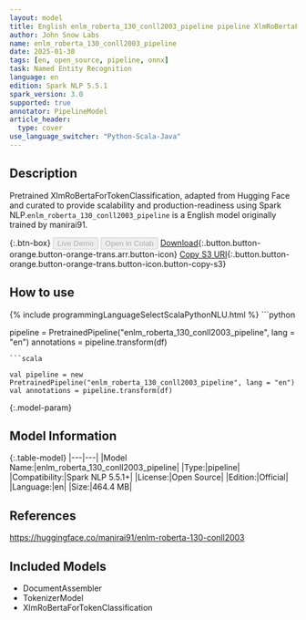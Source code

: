 ```yaml
---
layout: model
title: English enlm_roberta_130_conll2003_pipeline pipeline XlmRoBertaForTokenClassification from manirai91
author: John Snow Labs
name: enlm_roberta_130_conll2003_pipeline
date: 2025-01-30
tags: [en, open_source, pipeline, onnx]
task: Named Entity Recognition
language: en
edition: Spark NLP 5.5.1
spark_version: 3.0
supported: true
annotator: PipelineModel
article_header:
  type: cover
use_language_switcher: "Python-Scala-Java"
---
```


## Description

Pretrained XlmRoBertaForTokenClassification, adapted from Hugging Face and curated to provide scalability and production-readiness using Spark NLP.`enlm_roberta_130_conll2003_pipeline` is a English model originally trained by manirai91.

{:.btn-box}
<button class="button button-orange" disabled>Live Demo</button>
<button class="button button-orange" disabled>Open in Colab</button>
[Download](https://s3.amazonaws.com/auxdata.johnsnowlabs.com/public/models/enlm_roberta_130_conll2003_pipeline_en_5.5.1_3.0_1738252541007.zip){:.button.button-orange.button-orange-trans.arr.button-icon}
[Copy S3 URI](s3://auxdata.johnsnowlabs.com/public/models/enlm_roberta_130_conll2003_pipeline_en_5.5.1_3.0_1738252541007.zip){:.button.button-orange.button-orange-trans.button-icon.button-copy-s3}

## How to use



<div class="tabs-box" markdown="1">
{% include programmingLanguageSelectScalaPythonNLU.html %}
```python

pipeline = PretrainedPipeline("enlm_roberta_130_conll2003_pipeline", lang = "en")
annotations =  pipeline.transform(df)   

```
```scala

val pipeline = new PretrainedPipeline("enlm_roberta_130_conll2003_pipeline", lang = "en")
val annotations = pipeline.transform(df)

```
</div>

{:.model-param}
## Model Information

{:.table-model}
|---|---|
|Model Name:|enlm_roberta_130_conll2003_pipeline|
|Type:|pipeline|
|Compatibility:|Spark NLP 5.5.1+|
|License:|Open Source|
|Edition:|Official|
|Language:|en|
|Size:|464.4 MB|

## References

https://huggingface.co/manirai91/enlm-roberta-130-conll2003

## Included Models

- DocumentAssembler
- TokenizerModel
- XlmRoBertaForTokenClassification